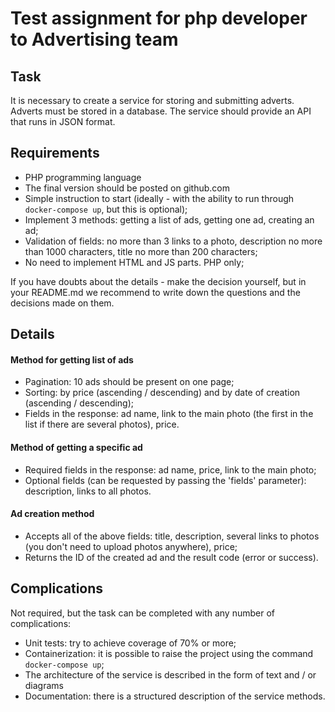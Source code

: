 # Test assignment for php developer to Advertising team
## Task
It is necessary to create a service for storing and submitting adverts. Adverts must be stored in a database. The service should provide an API that runs in JSON format.

## Requirements
* PHP programming language
* The final version should be posted on github.com
* Simple instruction to start (ideally - with the ability to run through `docker-compose up`, but this is optional);
* Implement 3 methods: getting a list of ads, getting one ad, creating an ad;
* Validation of fields: no more than 3 links to a photo, description no more than 1000 characters, title no more than 200 characters;
* No need to implement HTML and JS parts. PHP only;

If you have doubts about the details - make the decision yourself, but in your README.md we recommend to write down the questions and the decisions made on them.

## Details
#### Method for getting list of ads 
* Pagination: 10 ads should be present on one page;
* Sorting: by price (ascending / descending) and by date of creation (ascending / descending);
* Fields in the response: ad name, link to the main photo (the first in the list if there are several photos), price.

#### Method of getting a specific ad 
* Required fields in the response: ad name, price, link to the main photo;
* Optional fields (can be requested by passing the 'fields' parameter): description, links to all photos.

#### Ad creation method
* Accepts all of the above fields: title, description, several links to photos (you don't need to upload photos anywhere), price;
* Returns the ID of the created ad and the result code (error or success).

## Complications
Not required, but the task can be completed with any number of complications:
* Unit tests: try to achieve coverage of 70% or more;
* Containerization: it is possible to raise the project using the command `docker-compose up`;
* The architecture of the service is described in the form of text and / or diagrams
* Documentation: there is a structured description of the service methods.
